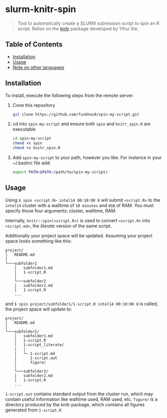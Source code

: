 # slurm-knitr-spin

> Tool to automatically create a SLURM submission script to spin an R script.
> Relies on the [knitr](https://github.com/yihui/knitr) package developed by Yihui Xie.

## Table of Contents

- [Installation](#installation)
- [Usage](#usage)
- [Note on other languages](#note-on-other-languages)

## Installation

To install, execute the following steps from the remote server:

1. Cone this repository

    ```sh
    git clone https://github.com/funkhou9/spin-my-script.git
    ```

2. cd into `spin-my-script` and ensure both `spin` and `knitr_spin.R` are executable

	```sh
	cd spin-my-script
	chmod +x spin
	chmod +x knitr_spin.R
	```

3. Add `spin-my-script` to your path, however you like. For instance in your ~/.bashrc file add:

	```sh
	export PATH=$PATH:/path/to/spin-my-script/
	```

## Usage


Using `$ spin <script.R> intel14 00:10:00 8` will submit `<script.R>` to the `intel14` cluster with a walltime of `10 minutes` and `8GB` of RAM. You must specify those four arguments: cluster, walltime, RAM.

Internally, `knitr::spin(<script.R>)` is used to convert `<script.R>` into `<script.md>`, the *literate* version of the same script.

Additionally your project space will be updated. Assuming your project space looks something like this:

```
project/
│   README.md    
│
└───subfolder1
    │   subfolder1.md
    │   1-script.R
    │
    └───subfolder2
    │   subfolder2.md
    │   1-script.R
    ...
```

and `$ spin project/subfolder1/1-script.R intel14 00:10:00 8` is called, the project space will update to:

```
project/
│   README.md    
│
└───subfolder1/
    │   subfolder1.md
    │   1-script.R
    |	1-script_literate/
    |	|
    |	└─ 1-script.md
    |      1-script.out
    |	   figure/
    │
    └───subfolder2/
    │   subfolder2.md
    │   1-script.R
    ...
```


`1-script.out` contains standard output from the cluster run, which may contain useful information
like walltime used, RAM used, etc. `figure/` is a directory produced by the knitr package, which contains
all figures generated from `1-script.R`
